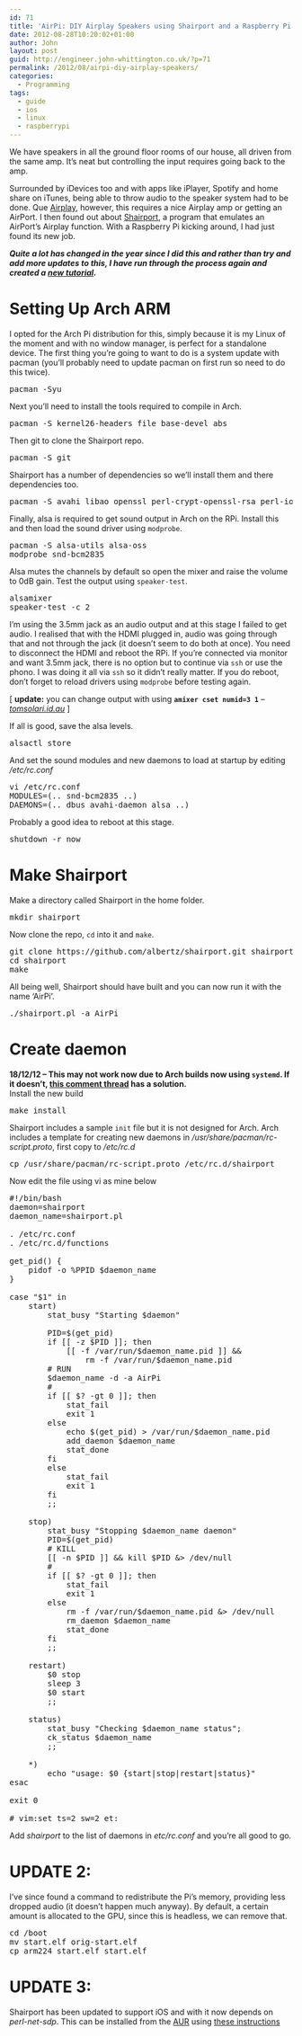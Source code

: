 ```yaml
---
id: 71
title: 'AirPi: DIY Airplay Speakers using Shairport and a Raspberry Pi'
date: 2012-08-28T10:20:02+01:00
author: John
layout: post
guid: http://engineer.john-whittington.co.uk/?p=71
permalink: /2012/08/airpi-diy-airplay-speakers/
categories:
  - Programming
tags:
  - guide
  - ios
  - linux
  - raspberrypi
---
```

We have speakers in all the ground floor rooms of our house, all driven from the same amp. It&#8217;s neat but controlling the input requires going back to the amp.

Surrounded by iDevices too and with apps like iPlayer, Spotify and home share on iTunes, being able to throw audio to the speaker system had to be done. Que [Airplay](http://www.apple.com/uk/itunes/airplay/), however, this requires a nice Airplay amp or getting an AirPort. I then found out about [Shairport](https://github.com/albertz/shairport), a program that emulates an AirPort&#8217;s Airplay function. With a Raspberry Pi kicking around, I had just found its new job.  
<!--more-->

**_Quite a lot has changed in the year since I did this and rather than try and add more updates to this, I have run through the process again and created a [new tutorial](http://engineer.john-whittington.co.uk/2013/05/airpi-diy-airplay-speakers-using-shairport-and-a-raspberry-pi-updated/)._**

# Setting Up Arch ARM

I opted for the Arch Pi distribution for this, simply because it is my Linux of the moment and with no window manager, is perfect for a standalone device. The first thing you&#8217;re going to want to do is a system update with pacman (you&#8217;ll probably need to update pacman on first run so need to do this twice).

<pre>pacman -Syu</pre>

Next you&#8217;ll need to install the tools required to compile in Arch.

<pre>pacman -S kernel26-headers file base-devel abs</pre>

Then git to clone the Shairport repo.

<pre>pacman -S git</pre>

Shairport has a number of dependencies so we&#8217;ll install them and there dependencies too.

<pre>pacman -S avahi libao openssl perl-crypt-openssl-rsa perl-io-socket-inet6 perl-libwww</pre>

Finally, alsa is required to get sound output in Arch on the RPi. Install this and then load the sound driver using `modprobe`.

<pre>pacman -S alsa-utils alsa-oss
modprobe snd-bcm2835</pre>

Alsa mutes the channels by default so open the mixer and raise the volume to 0dB gain. Test the output using `speaker-test`.

<pre>alsamixer
speaker-test -c 2</pre>

I&#8217;m using the 3.5mm jack as an audio output and at this stage I failed to get audio. I realised that with the HDMI plugged in, audio was going through that and not through the jack (it doesn&#8217;t seem to do both at once). You need to disconnect the HDMI and reboot the RPi. If you&#8217;re connected via monitor and want 3.5mm jack, there is no option but to continue via `ssh` or use the phono. I was doing it all via `ssh` so it didn&#8217;t really matter. If you do reboot, don&#8217;t forget to reload drivers using `modprobe` before testing again.

[ **update:** you can change output with using **`amixer cset numid=3 1`** &#8211; _[tomsolari.id.au](http://tomsolari.id.au/post/27169019561/airplay-music-streaming-on-raspberry-pi)_[](http://tomsolari.id.au/post/27169019561/airplay-music-streaming-on-raspberry-pi) ]

If all is good, save the alsa levels.

<pre>alsactl store</pre>

And set the sound modules and new daemons to load at startup by editing _/etc/rc.conf_

<pre>vi /etc/rc.conf
MODULES=(.. snd-bcm2835 ..)
DAEMONS=(.. dbus avahi-daemon alsa ..)</pre>

Probably a good idea to reboot at this stage.

<pre>shutdown -r now</pre>

# Make Shairport

Make a directory called Shairport in the home folder.

<pre>mkdir shairport</pre>

Now clone the repo, `cd` into it and `make`.

<pre>git clone https://github.com/albertz/shairport.git shairport
cd shairport
make</pre>

All being well, Shairport should have built and you can now run it with the name &#8216;AirPi&#8217;.

<pre>./shairport.pl -a AirPi</pre>

# Create daemon

**18/12/12 &#8211; This may not work now due to Arch builds now using `systemd`. If it doesn&#8217;t, [this comment thread](http://engineer.john-whittington.co.uk/2012/08/airpi-diy-airplay-speakers/#comment-18) has a solution.**  
Install the new build

<pre>make install</pre>

Shairport includes a sample `init` file but it is not designed for Arch. Arch includes a template for creating new daemons in _/usr/share/pacman/rc-script.proto_, first copy to _/etc/rc.d_

<pre>cp /usr/share/pacman/rc-script.proto /etc/rc.d/shairport</pre>

Now edit the file using vi as mine below

<pre>#!/bin/bash
daemon=shairport
daemon_name=shairport.pl

. /etc/rc.conf
. /etc/rc.d/functions

get_pid() {
    pidof -o %PPID $daemon_name
}

case "$1" in
    start)
        stat_busy "Starting $daemon"

        PID=$(get_pid)
        if [[ -z $PID ]]; then
            [[ -f /var/run/$daemon_name.pid ]] &&
                rm -f /var/run/$daemon_name.pid
        # RUN
        $daemon_name -d -a AirPi
        #
        if [[ $? -gt 0 ]]; then
            stat_fail
            exit 1
        else
            echo $(get_pid) &gt; /var/run/$daemon_name.pid
            add_daemon $daemon_name
            stat_done
        fi
        else
            stat_fail
            exit 1
        fi
        ;;

    stop)
        stat_busy "Stopping $daemon_name daemon"
        PID=$(get_pid)
        # KILL
        [[ -n $PID ]] && kill $PID &&gt; /dev/null
        #
        if [[ $? -gt 0 ]]; then
            stat_fail
            exit 1
        else
            rm -f /var/run/$daemon_name.pid &&gt; /dev/null
            rm_daemon $daemon_name
            stat_done
        fi
        ;;

    restart)
        $0 stop
        sleep 3
        $0 start
        ;;

    status)
        stat_busy "Checking $daemon_name status";
        ck_status $daemon_name
        ;;

    *)
        echo "usage: $0 {start|stop|restart|status}"
esac

exit 0

# vim:set ts=2 sw=2 et:</pre>

Add _shairport_ to the list of daemons in _etc/rc.conf_ and you&#8217;re all good to go.



# UPDATE 2:

I&#8217;ve since found a command to redistribute the Pi&#8217;s memory, providing less dropped audio (it doesn&#8217;t happen much anyway). By default, a certain amount is allocated to the GPU, since this is headless, we can remove that.

<pre>cd /boot
mv start.elf orig-start.elf
cp arm224_start.elf start.elf</pre>

# UPDATE 3:

Shairport has been updated to support iOS and with it now depends on _perl-net-sdp_. This can be installed from the [AUR](http://aur.archlinux.org/packages.php?ID=63217&detail=1) using [these instructions](https://wiki.archlinux.org/index.php/Arch_User_Repository)